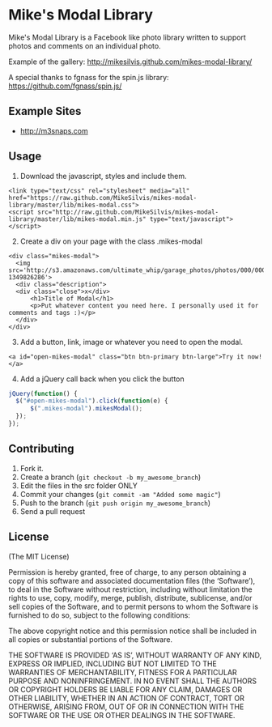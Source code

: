 # Mike's Modal Library
Mike's Modal Library is a Facebook like photo library written to support photos and comments on an individual photo.

Example of the gallery: http://mikesilvis.github.com/mikes-modal-library/

A special thanks to fgnass for the spin.js library: https://github.com/fgnass/spin.js/

## Example Sites
- http://m3snaps.com

## Usage

1) Download the javascript, styles and include them.
```
<link type="text/css" rel="stylesheet" media="all" href="https://raw.github.com/MikeSilvis/mikes-modal-library/master/lib/mikes-modal.css">
<script src="http://raw.github.com/MikeSilvis/mikes-modal-library/master/lib/mikes-modal.min.js" type="text/javascript"></script>
```

2) Create a div on your page with the class .mikes-modal
```
<div class="mikes-modal">
  <img src='http://s3.amazonaws.com/ultimate_whip/garage_photos/photos/000/000/079/large/38779594009_original.jpeg?1349826286'>
  <div class="description">
  <div class="close">x</div>
      <h1>Title of Modal</h1>
      <p>Put whatever content you need here. I personally used it for comments and tags :)</p>
  </div>
</div>
```
3) Add a button, link, image or whatever you need to open the modal.
```
<a id="open-mikes-modal" class="btn btn-primary btn-large">Try it now!</a>
```
4) Add a jQuery call back when you click the button
```javascript
jQuery(function() {
  $("#open-mikes-modal").click(function(e) {
      $(".mikes-modal").mikesModal();
  });
});
```

## Contributing

1. Fork it.
2. Create a branch (`git checkout -b my_awesome_branch`)
3. Edit the files in the src folder ONLY
4. Commit your changes (`git commit -am "Added some magic"`)
5. Push to the branch (`git push origin my_awesome_branch`)
6. Send a pull request

## License

(The MIT License)

Permission is hereby granted, free of charge, to any person obtaining a copy of this software and associated documentation files (the ‘Software’), to deal in the Software without restriction, including without limitation the rights to use, copy, modify, merge, publish, distribute, sublicense, and/or sell copies of the Software, and to permit persons to whom the Software is furnished to do so, subject to the following conditions:

The above copyright notice and this permission notice shall be included in all copies or substantial portions of the Software.

THE SOFTWARE IS PROVIDED ‘AS IS’, WITHOUT WARRANTY OF ANY KIND, EXPRESS OR IMPLIED, INCLUDING BUT NOT LIMITED TO THE WARRANTIES OF MERCHANTABILITY, FITNESS FOR A PARTICULAR PURPOSE AND NONINFRINGEMENT. IN NO EVENT SHALL THE AUTHORS OR COPYRIGHT HOLDERS BE LIABLE FOR ANY CLAIM, DAMAGES OR OTHER LIABILITY, WHETHER IN AN ACTION OF CONTRACT, TORT OR OTHERWISE, ARISING FROM, OUT OF OR IN CONNECTION WITH THE SOFTWARE OR THE USE OR OTHER DEALINGS IN THE SOFTWARE.